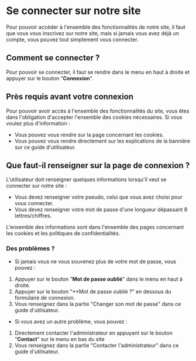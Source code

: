 # Se connecter sur notre site

Pour pouvoir accéder à l'ensemble des fonctionnalités de notre site, il faut que vous vous inscrivez sur notre site, mais si jamais vous avez déjà un compte, vous pouvez tout simplement vous connecter.

## Comment se connecter ?

Pour pouvoir se connecter, il faut se rendre dans le menu en haut à droite et appuyer sur le bouton "**Connexion**".

## Près requis avant votre connexion

Pour pouvoir avoir accès à l'ensemble des fonctionnalités du site, vous êtes dans l'obligation d'accepter l'ensemble des cookies nécessaires.
Si vous voulez plus d'information :
- Vous pouvez vous rendre sur la page concernant les cookies.
- Vous pouvez vous rendre directement sur les explications de la bannière sur ce guide d'utilisateur.

## Que faut-il renseigner sur la page de connexion ?

L'utilisateur doit renseigner quelques informations lorsqu'il veut se connecter sur notre site :
- Vous devez renseigner votre pseudo, celui que vous avez choisi pour vous connecter.
- Vous devez renseigner votre mot de passe d'une longueur dépassant 8 lettres/chiffres.

L'ensemble des informations sont dans l'ensemble des pages concernant les cookies et les politiques de confidentialités.

### Des problèmes ?
- Si jamais vous ne vous souvenez plus de votre mot de passe, vous pouvez :
1. Appuyer sur le bouton "**Mot de passe oublié**" dans le menu en haut à droite.
2. Appuyer sur le bouton "**Mot de passe oublié ?" en dessous du formulaire de connexion.
3. Vous renseignez dans la partie "Changer son mot de passe" dans ce guide d'utilisateur.

- Si vous avez un autre problème, vous pouvez :
1. Directement contacter l'administrateur en appuyant sur le bouton "**Contact**" sur le menu en bas du site
2. Vous renseignez dans la partie "Contacter l'administrateur" dans ce guide d'utilisateur.